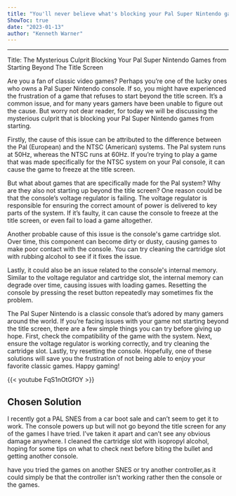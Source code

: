 ```yaml
---
title: "You'll never believe what's blocking your Pal Super Nintendo games from starting beyond the title screen!"
ShowToc: true 
date: "2023-01-13"
author: "Kenneth Warner"
---
```

*****
Title: The Mysterious Culprit Blocking Your Pal Super Nintendo Games from Starting Beyond The Title Screen

Are you a fan of classic video games? Perhaps you’re one of the lucky ones who owns a Pal Super Nintendo console. If so, you might have experienced the frustration of a game that refuses to start beyond the title screen. It’s a common issue, and for many years gamers have been unable to figure out the cause. But worry not dear reader, for today we will be discussing the mysterious culprit that is blocking your Pal Super Nintendo games from starting.

Firstly, the cause of this issue can be attributed to the difference between the Pal (European) and the NTSC (American) systems. The Pal system runs at 50Hz, whereas the NTSC runs at 60Hz. If you’re trying to play a game that was made specifically for the NTSC system on your Pal console, it can cause the game to freeze at the title screen. 

But what about games that are specifically made for the Pal system? Why are they also not starting up beyond the title screen? One reason could be that the console’s voltage regulator is failing. The voltage regulator is responsible for ensuring the correct amount of power is delivered to key parts of the system. If it’s faulty, it can cause the console to freeze at the title screen, or even fail to load a game altogether.

Another probable cause of this issue is the console's game cartridge slot. Over time, this component can become dirty or dusty, causing games to make poor contact with the console. You can try cleaning the cartridge slot with rubbing alcohol to see if it fixes the issue.

Lastly, it could also be an issue related to the console's internal memory. Similar to the voltage regulator and cartridge slot, the internal memory can degrade over time, causing issues with loading games. Resetting the console by pressing the reset button repeatedly may sometimes fix the problem.

The Pal Super Nintendo is a classic console that’s adored by many gamers around the world. If you’re facing issues with your game not starting beyond the title screen, there are a few simple things you can try before giving up hope. First, check the compatibility of the game with the system. Next, ensure the voltage regulator is working correctly, and try cleaning the cartridge slot. Lastly, try resetting the console. Hopefully, one of these solutions will save you the frustration of not being able to enjoy your favorite classic games. Happy gaming!

{{< youtube FqS1nOtGfOY >}} 



## Chosen Solution
 I recently got a PAL SNES from a car boot sale and can’t seem to get it to work. The console powers up but will not go beyond the title screen for any of the games I have tried. I’ve taken it apart and can’t see any obvious damage anywhere. I cleaned the cartridge slot with isopropyl alcohol, hoping for some tips on what to check next before biting the bullet and getting another console.

 have you tried the games on another SNES or try another controller,as it could simply be that the controller isn't working rather then the console or the games.




